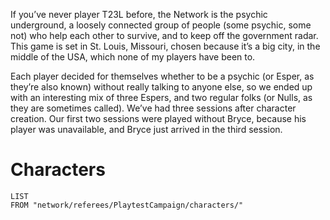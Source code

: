 If you’ve never player T23L before, the Network is the psychic underground, a loosely connected group of people (some psychic, some not) who help each other to survive, and to keep off the government radar. This game is set in St. Louis, Missouri, chosen because it’s a big city, in the middle of the USA, which none of my players have been to.

Each player decided for themselves whether to be a psychic (or Esper, as they’re also known) without really talking to anyone else, so we ended up with an interesting mix of three Espers, and two regular folks (or Nulls, as they are sometimes called). We’ve had three sessions after character creation. Our first two sessions were played without Bryce, because his player was unavailable, and Bryce just arrived in the third session.
# Characters

```dataview
LIST
FROM "network/referees/PlaytestCampaign/characters/"
```

